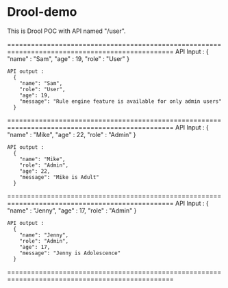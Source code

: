 # Drool-demo

This is Drool POC with API named "/user".

================================================================================================
	API Input : 
	  {
		"name" : "Sam",
		"age" : 19,
		"role" : "User"
	 }
 
	API output :
	  {
	    "name": "Sam",
	    "role": "User",
	    "age": 19,
	    "message": "Rule engine feature is available for only admin users"
	  }
 ================================================================================================
     API Input : 
      {
      "name" : "Mike",
      "age" : 22,
      "role" : "Admin"
     }

    API output :
      {
        "name": "Mike",
        "role": "Admin",
        "age": 22,
        "message": "Mike is Adult"
      }
================================================================================================
    API Input : 
      {
      "name" : "Jenny",
      "age" : 17,
      "role" : "Admin"
     }

    API output :
      {
        "name": "Jenny",
        "role": "Admin",
        "age": 17,
        "message": "Jenny is Adolescence"
      }
================================================================================================
